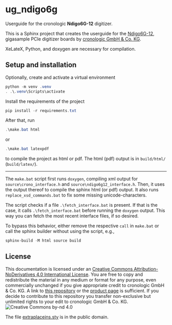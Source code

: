 # ug_ndigo6g

Userguide for the cronologic **Ndigo6G-12** digitizer. 

This is a Sphinx project that creates the userguide for the
[Ndigo6G-12](https://www.cronologic.de/product/ndigo6g-12),
gigasample PCIe digitizer boards by
[cronologic GmbH & Co. KG](https://www.cronologic.de).

XeLateX, Python, and doxygen are necessary for compilation.

## Setup and installation

Optionally, create and activate a virtual environment
```powershell
python -m venv .venv
. .\.venv\Scripts\activate
``` 

Install the requirements of the project
```powershell
pip install -r requirements.txt
```

After that, run
```powershell
.\make.bat html
```
   or
```powershell
.\make.bat latexpdf
```
to compile the project as html or pdf. The html (pdf) output is in `build/html/`
(`build/latex/`).

---

The `make.bat` script first runs `doxygen`, compiling xml output for 
`source\crono_interface.h` and `source\ndigo6g12_interface.h`. Then, it uses
the output thereof to compile the sphinx html (or pdf) output. It also
runs `replace_xsd_commands.bat` to fix some missing unicode-characters.

The script checks if a file `.\fetch_interface.bat` is present. If that is 
the case, it calls `.\fetch_interface.bat` before running the `doxygen` output.
This way you can fetch the most recent interface files, if so desired.

To bypass this behavior, either remove the respective `call` in `make.bat`
or call the sphinx builder without using the script, e.g.,
```powershell
sphinx-build -M html source build
```

## License
This documentation is licensed under an
[Creative Commons Attribution-NoDerivatives 4.0 International License](https://creativecommons.org/licenses/by-nd/4.0/).
You are free to copy and redistribute the material in any medium or format for
any purpose, even commercially unchanged if you give appropriate credit to
cronologic GmbH & Co. KG. A link to
[this repository](https://github.com/cronologic-de/ug_ndigo5g) or the
[product page](https://www.cronologic.de/products/adcs/cronologic-ndigo5g-10)
is sufficient.  If you decide to contribute to this repository you transfer
non-exclusive but unlimited rights to your edit to cronologic GmbH & Co. KG. 
![Creative Commons by-nd 4.0](https://i.creativecommons.org/l/by-nd/4.0/88x31.png)

The file [extraplaceins.sty](extraplaceins.sty) is in the public domain.